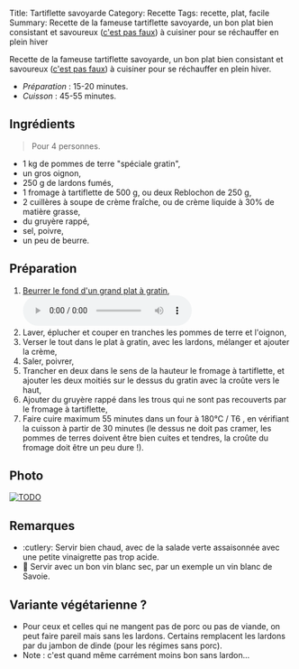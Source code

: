 Title: Tartiflette savoyarde
Category: Recette
Tags: recette, plat, facile
Summary: Recette de la fameuse tartiflette savoyarde, un bon plat bien consistant et savoureux ([c'est pas faux](https://kaamelott-soundboard.2ec0b4.fr/#son/cest_pas_faux1)) à cuisiner pour se réchauffer en plein hiver

Recette de la fameuse tartiflette savoyarde, un bon plat bien consistant et savoureux ([c'est pas faux](https://kaamelott-soundboard.2ec0b4.fr/#son/cest_pas_faux1)) à cuisiner pour se réchauffer en plein hiver.

- *Préparation* : 15-20 minutes.
- *Cuisson* : 45-55 minutes.

## Ingrédients
> Pour 4 personnes.

- 1 kg de pommes de terre "spéciale gratin",
- un gros oignon,
- 250 g de lardons fumés,
- 1 fromage à tartiflette de 500 g, ou deux Reblochon de 250 g,
- 2 cuillères à soupe de crème fraîche, ou de crème liquide à 30% de matière grasse,
- du gruyère rappé,
- sel, poivre,
- un peu de beurre.

## Préparation
1. [Beurrer le fond d'un grand plat à gratin](https://kaamelott-soundboard.2ec0b4.fr/#son/mettre_du_beurre_au_fond_du_plat),
    <audio controls><source src="https://kaamelott-soundboard.2ec0b4.fr/sounds/mettre_du_beurre_au_fond_du_plat.mp3" type="audio/mpeg">Your browser does not support the audio element.</audio>
2. Laver, éplucher et couper en tranches les pommes de terre et l'oignon,
3. Verser le tout dans le plat à gratin, avec les lardons, mélanger et ajouter la crème,
4. Saler, poivrer,
5. Trancher en deux dans le sens de la hauteur le fromage à tartiflette, et ajouter les deux moitiés sur le dessus du gratin avec la croûte vers le haut,
6. Ajouter du gruyère rappé dans les trous qui ne sont pas recouverts par le fromage à tartiflette,
7. Faire cuire maximum 55 minutes dans un four à 180°C / T6 <i class="fa fa-thermometer-full" aria-hidden="true"></i>, en vérifiant la cuisson à partir de 30 minutes (le dessus ne doit pas cramer, les pommes de terres doivent être bien cuites et tendres, la croûte du fromage doit être un peu dure !).

## Photo
[![TODO]({filename}images/blank.png)](#)

## Remarques
- :cutlery: Servir bien chaud, avec de la salade verte assaisonnée avec une petite vinaigrette pas trop acide.
- :wine_glass: Servir avec un bon vin blanc sec, par un exemple un vin blanc de Savoie.

## Variante végétarienne ?
- Pour ceux et celles qui ne mangent pas de porc ou pas de viande, on peut faire pareil mais sans les lardons. Certains remplacent les lardons par du jambon de dinde (pour les régimes sans porc).
- Note : c'est quand même carrément moins bon sans lardon...
